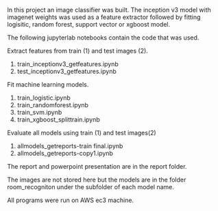
In this project an image classifier was built. The inception v3 model with imagenet weights  was used as a feature extractor followed by fitting logisitic, random forest, support vector or xgboost model.

The following jupyterlab notebooks contain the code that was used.

Extract features from train (1) and test images (2).

1. train_inceptionv3_getfeatures.ipynb
2. test_inceptionv3_getfeatures.ipynb

Fit machine learning models.

1. train_logistic.ipynb
2. train_randomforest.ipynb
3. train_svm.ipynb
4. train_xgboost_splittrain.ipynb

Evaluate all models using train (1) and test images(2)
1. allmodels_getreports-train final.ipynb
2. allmodels_getreports-copy1.ipynb

The report and powerpoint presentation are in the report folder.

The images are not stored here  but the models are in the folder
room_recogniton under the subfolder of each model name. 

All programs were run on AWS ec3 machine. 



